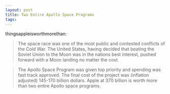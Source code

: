 ```yaml
---
layout: post
title: Two Entire Apollo Space Programs
tags: 
---
```

thingsappleisworthmorethan:

> The space race was one of the most public and contested conflicts of the Cold War. The United States, having decided that beating the Soviet Union to the Moon was in the nations best interest, pushed forward with a Moon landing no matter the cost.

> The Apollo Space Program was given top priority and spending was fast track approved. The final cost of the project was (inflation adjusted) 145-170 billion dollars. Apple at 370 billion is worth more than two entire Apollo space programs.
